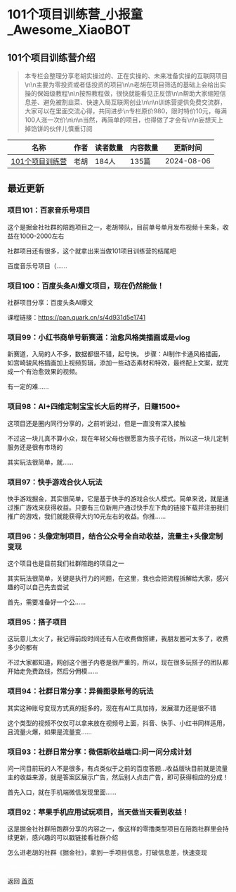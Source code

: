 # 101个项目训练营_小报童_Awesome_XiaoBOT

## 101个项目训练营介绍
> 本专栏会整理分享老胡实操过的、正在实操的、未来准备实操的互联网项目\n\n主要为零投资或者低投资的项目\n\n老胡在项目筛选的基础上会给出实操的保姆级教程\n\n按照教程做，很快就能看见正反馈\n\n帮助大家缩短信息差、避免被割韭菜、快速入局互联网创业\n\n\n训练营提供免费交流群，大家可以在里面交流心得，共同进步\n专栏原价980，限时特价10元，每满100人涨一次价\n\n\n当然，再简单的项目，也得做了才会有\n\n妄想天上掉馅饼的伙伴儿慎重订阅  
  


|名称|作者|读者数量|内容数量|更新时间|
|---|---|---|---|---|
|[101个项目训练营](https://xiaobot.net/p/101101?refer=0b133df9-27dc-423b-8101-639049001c13)|老胡|184人|135篇|2024-08-06|

## 最近更新
### 项目101：百家音乐号项目

这个是掘金社社群的陪跑项目之一，老胡带队，目前单号单月发布视频十来条，收益在1000-2000左右

社群项目还有很多，这个就拿出来当做101项目训练营的结尾吧

百度音乐号项目（......

### 项目100：百度头条AI爆文项目，现在仍然能做！

社群项目分享：百度头条AI爆文

课程链接：https://pan.quark.cn/s/4d931d5e1741

### 项目99：小红书商单号新赛道：治愈风格类插画或是vlog

新赛道，入局的人不多，数据都很不错，起号快。
步骤：AI制作卡通风格插画，如宫崎骏风格插画加上视频剪辑，添加一些动态素材和特效，最终配上文案，就完成一个有治愈效果的视频。

有一定的难......

### 项目98：AI+四维定制宝宝长大后的样子，日赚1500+

这项目还是圈内同行分享的，之前听说过，但是一直没有深入接触

不过这一块儿真不算小众，现在年轻父母也很愿意为孩子花钱，所以这一块儿定制服务还是很有市场的

其实玩法很简单，就......

### 项目97：快手游戏合伙人玩法

快手游戏掘金，其实很简单，它是基于快手的游戏合伙人模式。简单来说，就是通过推广游戏来获得收益。只要有三位新用户通过快手左下角的链接下载并注册我们推广的游戏，我们就能获得大约10元左右的收益。你推......

### 项目96：头像定制项目，结合公众号全自动收益，流量主+头像定制变现

这个项目也是目前我们社群陪跑的项目之一

其实玩法很简单，关键是执行力的问题，在这里，我也会把流程拆解给大家，感兴趣的可以自己先去尝试

首先，需要准备好一个公......

### 项目95：搭子项目

这玩意儿太火了，我记得前段时间还有人在收费做搭建，我朋友圈可太多了，收费多少的都有

不过大家都知道，网创这个圈子内卷是很严重的，所以，现在很多玩搭子的团队都开始走免费路线，然后分佣模......

### 项目94：社群日常分享：异兽图录账号的玩法

其实这种账号变现方式真的挺多的，现在有AI工具加持，发展潜力还是很不错

这个类型的视频不仅仅可以拿来放在视频号上面，抖音、快手、小红书同样适用，且流量火爆，如果是流量变......

### 项目93：社群日常分享：微信新收益端口:问一问分成计划

问一问目前玩的人不是很多，有点类似于之前的百度答题...收益版块目前就是流量主的收益来源，就是答案区展示广告，然后别人点击广告，即可获得相应的分成！

首先入口，就在手机端微信发现里面......

### 项目92：苹果手机应用试玩项目，当天做当天看到收益！

这是掘金社社群陪跑群分享的内容之一，像这样的零撸类型项目在陪跑社群里会持续更新，感兴趣的可以戳链接看社群介绍

怎么进老胡的社群《掘金社》，拿到一手项目信息，打破信息差，快速变现


<a href="https://github.com/Reno9527/awesome-xiaobot" style="color: white; text-decoration: none;">awesome-xiaobot</a>

返回 [首页](../README.md)
